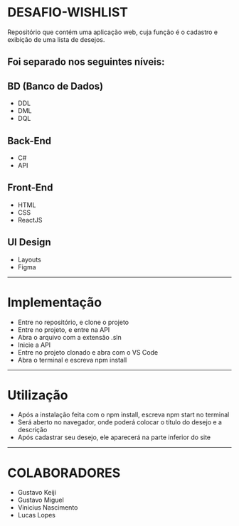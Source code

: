 DESAFIO-WISHLIST
================

Repositório que contém uma aplicação web, cuja função é o cadastro e exibição de uma lista de desejos.

Foi separado nos seguintes níveis:
---------------------------------
## BD (Banco de Dados)
* DDL
* DML
* DQL

## Back-End
* C#
* API

## Front-End
* HTML
* CSS
* ReactJS

## UI Design
* Layouts
* Figma
_____________________________________________________________________________________________________
# Implementação
* Entre no repositório, e clone o projeto
* Entre no projeto, e entre na API
* Abra o arquivo com a extensão .sln
* Inicie a API
* Entre no projeto clonado e abra com o VS Code
* Abra o terminal e escreva npm install
_____________________________________________________________________________________________________
# Utilização
* Após a instalação feita com o npm install, escreva npm start no terminal
* Será aberto no navegador, onde poderá colocar o título do desejo e a descrição
* Após cadastrar seu desejo, ele aparecerá na parte inferior do site
_____________________________________________________________________________________________________
# COLABORADORES 
* Gustavo Keiji
* Gustavo Miguel
* Vinicius Nascimento
* Lucas Lopes
